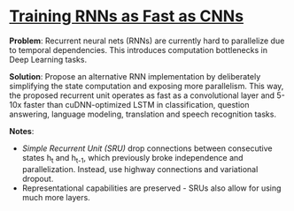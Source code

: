 # [Training RNNs as Fast as CNNs](https://arxiv.org/pdf/1709.02755.pdf)

**Problem**: Recurrent neural nets (RNNs) are currently hard to parallelize due to temporal dependencies. This introduces computation bottlenecks in Deep Learning tasks.

**Solution**: Propose an alternative RNN implementation by deliberately simplifying the state computation and exposing more parallelism. This way, the proposed recurrent unit operates as fast as a convolutional layer and 5-10x faster than cuDNN-optimized LSTM in classification, question answering, language modeling, translation and speech recognition tasks.

**Notes**:
* *Simple Recurrent Unit (SRU)* drop connections between consecutive states h<sub>t</sub> and h<sub>t-1</sub>, which previously broke independence and parallelization. Instead, use highway connections and variational dropout.
* Representational capabilities are preserved - SRUs also allow for using much more layers.
